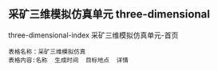 ## 采矿三维模拟仿真单元 three-dimensional
three-dimensional-index  采矿三维模拟仿真单元-首页
```
表格名称：采矿三维模拟仿真
表格内容:名称  生成时间  目标地点  详情
```